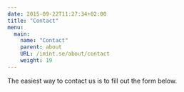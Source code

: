 ```yaml
---
date: 2015-09-22T11:27:34+02:00
title: "Contact"
menu:
  main:
    name: "Contact"
    parent: about
    URL: /imint.se/about/contact
    weight: 19
---
```



The easiest way to contact us is to fill out the form below.
